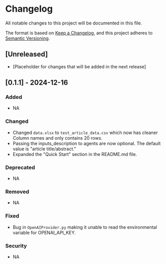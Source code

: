 # Changelog

All notable changes to this project will be documented in this file.

The format is based on [Keep a Changelog](https://keepachangelog.com/en/1.0.0/),
and this project adheres to [Semantic Versioning](https://semver.org/spec/v2.0.0.html).

## [Unreleased]

- [Placeholder for changes that will be added in the next release]

## [0.1.1] - 2024-12-16

### Added

- NA

### Changed

- Changed `data.xlsx` to `test_article_data.csv` which now has cleaner Column names and only contains 20 rows.
- Passing the inputs_description to agents are now optional. The default value is "article title/abstract."
- Expanded the "Quick Start" section in the README.md file.

### Deprecated

- NA

### Removed

- NA

### Fixed

- Bug in `OpenAIProvider.py` making it unable to read the environmental variable for OPENAI_API_KEY.

### Security

- NA
